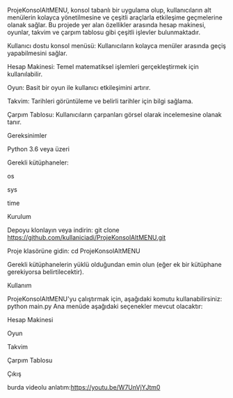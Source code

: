 ProjeKonsolAltMENU, konsol tabanlı bir uygulama olup, kullanıcıların alt menülerin kolayca yönetilmesine ve çeşitli araçlarla etkileşime geçmelerine olanak sağlar. Bu projede yer alan özellikler arasında hesap makinesi, oyunlar, takvim ve çarpım tablosu gibi çeşitli işlevler bulunmaktadır.


Kullanıcı dostu konsol menüsü: Kullanıcıların kolayca menüler arasında geçiş yapabilmesini sağlar.

Hesap Makinesi: Temel matematiksel işlemleri gerçekleştirmek için kullanılabilir.

Oyun: Basit bir oyun ile kullanıcı etkileşimini artırır.

Takvim: Tarihleri görüntüleme ve belirli tarihler için bilgi sağlama.

Çarpım Tablosu: Kullanıcıların çarpanları görsel olarak incelemesine olanak tanır.


Gereksinimler


Python 3.6 veya üzeri

Gerekli kütüphaneler:

os

sys

time




Kurulum


Depoyu klonlayın veya indirin:
git clone https://github.com/kullaniciadi/ProjeKonsolAltMENU.git

Proje klasörüne gidin:
cd ProjeKonsolAltMENU

Gerekli kütüphanelerin yüklü olduğundan emin olun (eğer ek bir kütüphane gerekiyorsa belirtilecektir).


Kullanım

ProjeKonsolAltMENU'yu çalıştırmak için, aşağıdaki komutu kullanabilirsiniz:
python main.py
Ana menüde aşağıdaki seçenekler mevcut olacaktır:

Hesap Makinesi

Oyun

Takvim

Çarpım Tablosu

Çıkış

burda videolu anlatım:https://youtu.be/W7UnVjYJtm0
